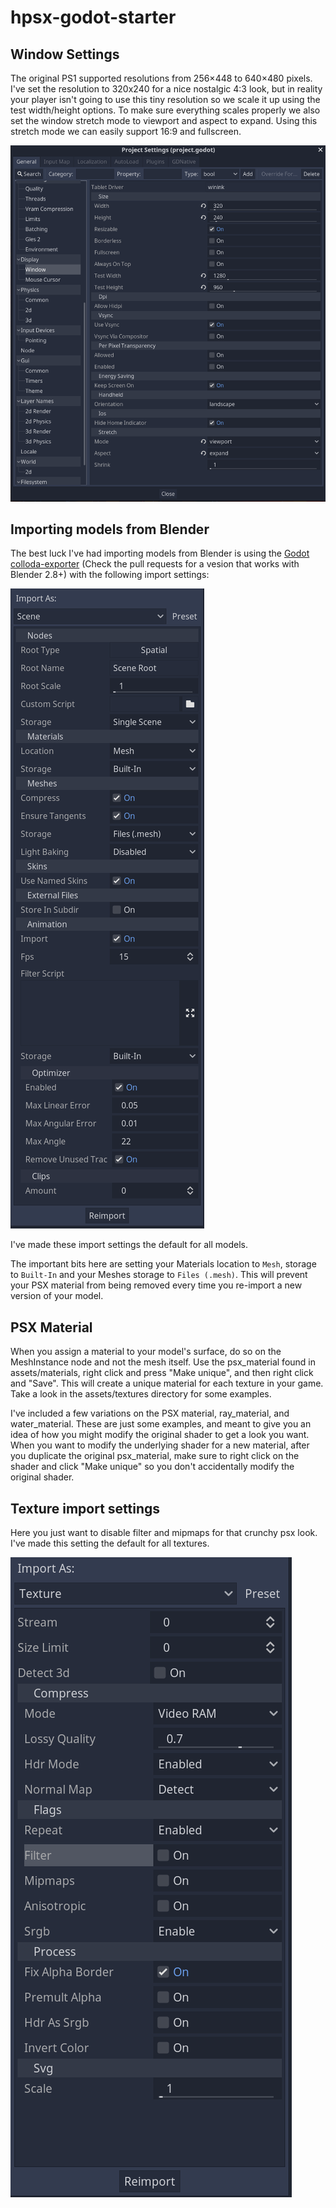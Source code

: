 # hpsx-godot-starter
 

## Window Settings

The original PS1 supported resolutions from 256×448 to 640×480 pixels. I've set the resolution to 320x240 for a nice nostalgic 4:3 look, 
but in reality your player isn't going to use this tiny resolution so we scale it up using the test width/height options. To make sure everything
scales properly we also set the window stretch mode to viewport and aspect to expand. Using this stretch mode we can easily support 16:9 and fullscreen.

![Window settings](/readme_images/window_settings.png)

## Importing models from Blender

The best luck I've had importing models from Blender is using the [Godot colloda-exporter](https://github.com/godotengine/collada-exporter) (Check the pull requests for a vesion that works with Blender 2.8+)
with the following import settings:

![Model import settings](/readme_images/model_import_settings.png)

I've made these import settings the default for all models.

The important bits here are setting your Materials location to `Mesh`, storage to `Built-In` and your Meshes storage to `Files (.mesh)`. This will prevent your PSX material from being removed every
time you re-import a new version of your model.

## PSX Material
When you assign a material to your model's surface, do so on the MeshInstance node and not the mesh itself. Use the psx_material found in assets/materials, right click and press "Make unique", and then right click and "Save". 
This will create a unique material for each texture in your game. Take a look in the assets/textures directory for some examples.

I've included a few variations on the PSX material, ray_material, and water_material. These are just some examples, and meant to give you an idea of how you might modify the original shader to get a look you want.
When you want to modify the underlying shader for a new material, after you duplicate the original psx_material, make sure to right click on the shader and click "Make unique" so you don't accidentally modify
the original shader.

## Texture import settings

Here you just want to disable filter and mipmaps for that crunchy psx look. I've made this setting the default for all textures.

![Texture import settings](/readme_images/texture_import_settings.png)